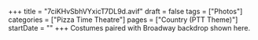 +++
title = "7ciKHvSbhVYxicT7DL9d.avif"
draft = false
tags = ["Photos"]
categories = ["Pizza Time Theatre"]
pages = ["Country (PTT Theme)"]
startDate = ""
+++
Costumes paired with Broadway backdrop shown here.
